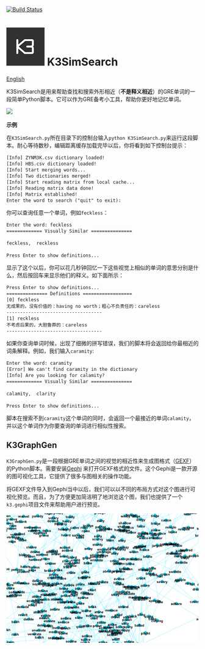 [![Build Status](https://travis-ci.org/BichengLUO/K3SimSearch.svg?branch=master)](https://travis-ci.org/BichengLUO/K3SimSearch)
# ![K3SimSearch](./k3simsearch.png) K3SimSearch

[English](./README.md)

K3SimSearch是用来帮助查找和搜索外形相近（**不是释义相近**）的GRE单词的一段简单Python脚本。它可以作为GRE备考小工具，帮助你更好地记忆单词。

<a href="https://asciinema.org/a/36899" target="_blank"><img src="https://asciinema.org/a/36899.png" width="589" /></a>

**示例**

在`K3SimSearch.py`所在目录下的控制台输入`python K3SimSearch.py`来运行这段脚本。耐心等待数秒，编辑距离缓存加载完毕以后，你将看到如下控制台提示：

```
[Info] ZYNM3K.csv dictionary loaded!
[Info] HBS.csv dictionary loaded!
[Info] Start merging words...
[Info] Two dictionaries merged!
[Info] Start reading matrix from local cache...
[Info] Reading matrix data done!
[Info] Matrix established!
Enter the word to search ("quit" to exit):
```

你可以查询任意一个单词，例如`feckless`：

```
Enter the word: feckless
============= Visually Similar ===============

feckless,  reckless

Press Enter to show definitions...
```
显示了这个以后，你可以花几秒钟回忆一下这些视觉上相似的单词的意思分别是什么，然后按回车来显示他们的释义。如下面所示：
```
Press Enter to show definitions...
=============== Definitions ==================
[0] feckless
无成果的，没有价值的：having no worth；粗心不负责任的：careless
-----------------------------------
[1] reckless
不考虑后果的，大胆鲁莽的：careless
-----------------------------------
```
如果你查询单词时候，出现了细微的拼写错误，我们的脚本将会返回给你最相近的词条解释。例如，我们输入`caramity`:

```
Enter the word: caramity
[Error] We can't find caramity in the dictionary
[Info] Are you looking for calamity?
============= Visually Similar ===============

calamity,  clarity

Press Enter to show definitions...
```
脚本在搜索不到`caramity`这个单词的同时，会返回一个最接近的单词`calamity`，并以这个单词作为你要查询的单词进行相似性搜索。

K3GraphGen
------------
`K3GraphGen.py`是一段根据GRE单词之间的视觉的相近性来生成图格式（[GEXF](https://gephi.org/gexf/format/)）的Python脚本。需要安装[Gephi](https://gephi.org/) 来打开GEXF格式的文件。这个Gephi是一款开源的图可视化工具，它提供了很多与图相关的操作功能。

将GEXF文件导入到Gephi当中以后，我们可以以不同的布局方式对这个图进行可视化预览。而且，为了方便更加简洁明了地浏览这个图，我们也提供了一个`k3.gephi`项目文件来帮助用户进行预览。

![k3.gephi](./k3.gif)
